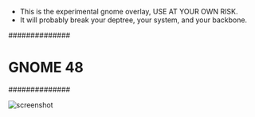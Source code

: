 * This is the experimental gnome overlay, USE AT YOUR OWN RISK.
* It will probably break your deptree, your system, and your backbone.

##############
# GNOME 48 #
##############

![screenshot](/gnome-48.jpg)

